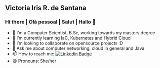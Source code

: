 ## Victoria Iris R. de Santana
### Hi there | Olá pessoal | Salut | Hallo 👋


- 🔭 I’m a Computer Scientist, B.Sc, working towards my masters degree
- 🌱 I’m currently learning IaC, Kubernetes and Hybrid Cloud
- 👯 I’m looking to collaborate on opensource projects :D
- 💬 Ask me about computer networking, cloud in general and Java
- 📫 How to reach me: 
    [![Linkedin Badge](https://img.shields.io/badge/-VictoriaIris-blue?style=flat-square&logo=Linkedin&logoColor=white&link=https://www.linkedin.com/in/victoria-santana-07170a174/)](https://www.linkedin.com/in/irisroques/) 
- 😄 Pronouns: She/her


